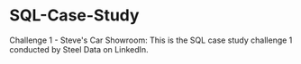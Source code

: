 # SQL-Case-Study
Challenge 1 - Steve's Car Showroom: This is the SQL case study challenge 1 conducted by Steel Data on LinkedIn.
